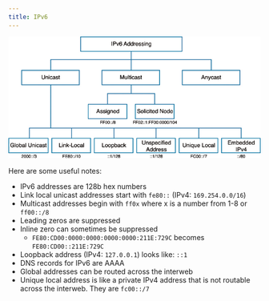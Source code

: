 ```yaml
---
title: IPv6
---
```


![](pics/ipv6.jpg)

Here are some useful notes:

- IPv6 addresses are 128b hex numbers
- Link local unicast addresses start with `fe80::` (IPv4: `169.254.0.0/16`)
- Multicast addresses begin with `ff0x` where x is a number from 1-8 or `ff00::/8`
- Leading zeros are suppressed
- Inline zero can sometimes be suppressed
    - `FE80:CD00:0000:0000:0000:0000:211E:729C` becomes `FE80:CD00::211E:729C`
- Loopback address (IPv4: `127.0.0.1`) looks like: `::1`
- DNS records for IPv6 are AAAA
- Global addresses can be routed across the interweb
- Unique local address is like a private IPv4 address that is not routable across the interweb. They are `fc00::/7`
